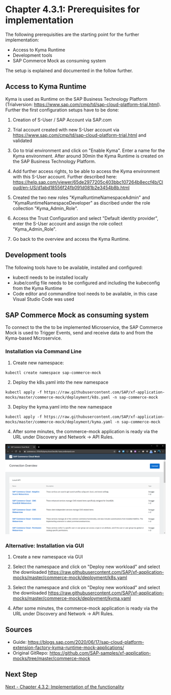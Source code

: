 # Chapter 4.3.1: Prerequisites for implementation

The following prerequisities are the starting point for the further implementation: 

* Access to Kyma Runtime
* Development tools
* SAP Commerce Mock as consuming system

The setup is explained and documented in the follow further.

## Access to Kyma Runtime

Kyma is used as Runtime on the SAP Business Technology Platform (Trialversion: https://www.sap.com/cmp/td/sap-cloud-platform-trial.html). Further the first configuration setups have to be done:

1. Creation of S-User / SAP Account via SAP.com

2. Trial account created with new S-User account via https://www.sap.com/cmp/td/sap-cloud-platform-trial.html and validated

3. Go to trial environment and click on "Enable Kyma". Enter a name for the Kyma environment. After around 30min the Kyma Runtime is created on the SAP Business Technology Platform.

4. Add further access rights, to be able to access the Kyma environment with this S-User account. Further described here: https://help.sap.com/viewer/65de2977205c403bbc107264b8eccf4b/Cloud/en-US/d1abd18556f24fb091d081b2e3454b8b.html 

5. Created the two new roles "KymaRuntimeNamespaceAdmin" and "KymaRuntimeNamespaceDeveloper" as discribed under the role collection "Kyma_Admin_Role".

6. Access the Trust Configuration and select "Default identity provider", enter the S-User account and assign the role collect "Kyma_Admin_Role".

7. Go back to the overview and access the Kyma Runtime. 

## Development tools

The following tools have to be available, installed and configured:

* kubectl needs to be installed locally
* .kube/config file needs to be configured and including the kubeconfig from the Kyma Runtime
* Code editor and commandline tool needs to be available, in this case Visual Studio Code was used

## SAP Commerce Mock as consuming system

To connect to the the to be implemented Microservice, the SAP Commerce Mock is used to Trigger Events, send and receive data to and from the Kyma-based Microservice.

### Installation via Command Line

1. Create new namespace:

```
kubectl create namespace sap-commerce-mock
```

2. Deploy the k8s.yaml into the new namespace
```
kubectl apply -f https://raw.githubusercontent.com/SAP/xf-application-mocks/master/commerce-mock/deployment/k8s.yaml -n sap-commerce-mock

```

3. Deploy the kyma.yaml into the new namespace
```
kubectl apply -f https://raw.githubusercontent.com/SAP/xf-application-mocks/master/commerce-mock/deployment/kyma.yaml -n sap-commerce-mock
```
4. After some minutes, the commerce-mock application is ready via the URL under Discovery and Network -> API Rules.

![](images/SAP-Commerce-Mock-Start.png)


### Alternative: Installation via GUI

1. Create a new namespace via GUI

2. Select the namespace and click on "Deploy new workload" and select the downloaded https://raw.githubusercontent.com/SAP/xf-application-mocks/master/commerce-mock/deployment/k8s.yaml 

3. Select the namespace and click on "Deploy new workload" and select the downloaded https://raw.githubusercontent.com/SAP/xf-application-mocks/master/commerce-mock/deployment/kyma.yaml

4. After some minutes, the commerce-mock application is ready via the URL under Discovery and Network -> API Rules.

## Sources

- Guide: https://blogs.sap.com/2020/06/17/sap-cloud-platform-extension-factory-kyma-runtime-mock-applications/ 
- Original GitRepo: https://github.com/SAP-samples/xf-application-mocks/tree/master/commerce-mock


## Next Step

[Next - Chapter 4.3.2: Implementation of the functionality](https://github.com/klouisbrother/ba-kyma-prototype/blob/main/documentation/4.3.2_implementation.md) 